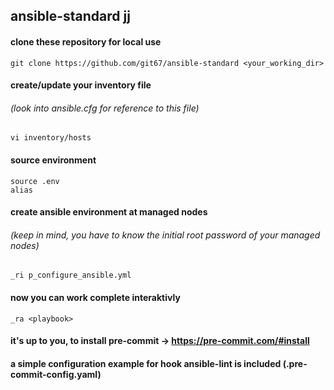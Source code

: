 ## ansible-standard   jj 
#### clone these repository for local use
```
git clone https://github.com/git67/ansible-standard <your_working_dir>
```


#### create/update your inventory file
###### (look into ansible.cfg for reference to this file)
```
vi inventory/hosts
```

#### source environment
```
source .env
alias
```

#### create ansible environment at managed nodes 
###### (keep in mind, you have to know the initial root password of your managed nodes)
```
_ri p_configure_ansible.yml
```

#### now you can work complete interaktivly
```
_ra <playbook>
```

#### it's up to you, to install pre-commit -> https://pre-commit.com/#install
#### a simple configuration example for hook ansible-lint is included (.pre-commit-config.yaml) 
